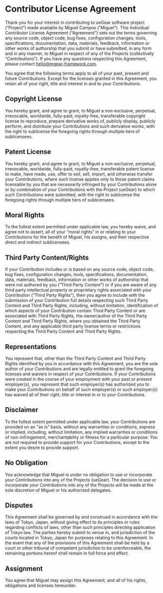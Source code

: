 # Contributor License Agreement

Thank you for your interest in contributing to ueGear software project (“Project”) made available by Miguel Campos (“Miguel”). This Individual Contributor License Agreement (“Agreement”) sets out the terms governing any source code, object code, bug fixes, configuration changes, tools, specifications, documentation, data, materials, feedback, information or other works of authorship that you submit or have submitted, in any form and in any manner, to Miguel in respect of any of the Projects (collectively “Contributions”). If you have any questions respecting this Agreement, please contact hello@mgear-framework.com.

You agree that the following terms apply to all of your past, present and future Contributions. Except for the licenses granted in this Agreement, you retain all of your right, title and interest in and to your Contributions.

## Copyright License
You hereby grant, and agree to grant, to Miguel a non-exclusive, perpetual, irrevocable, worldwide, fully-paid, royalty-free, transferable copyright license to reproduce, prepare derivative works of, publicly display, publicly perform, and distribute your Contributions and such derivative works, with the right to sublicense the foregoing rights through multiple tiers of sublicensees.

## Patent License
You hereby grant, and agree to grant, to Miguel a non-exclusive, perpetual, irrevocable, worldwide, fully-paid, royalty-free, transferable patent license to make, have made, use, offer to sell, sell, import, and otherwise transfer your Contributions, where such license applies only to those patent claims licensable by you that are necessarily infringed by your Contributions alone or by combination of your Contributions with the Project (ueGear) to which such Contributions were submitted, with the right to sublicense the foregoing rights through multiple tiers of sublicensees.

## Moral Rights
To the fullest extent permitted under applicable law, you hereby waive, and agree not to assert, all of your “moral rights” in or relating to your Contributions for the benefit of Miguel, his assigns, and their respective direct and indirect sublicensees.

## Third Party Content/Rights
If your Contribution includes or is based on any source code, object code, bug fixes, configuration changes, tools, specifications, documentation, data, materials, feedback, information or other works of authorship that were not authored by you (“Third Party Content”) or if you are aware of any third party intellectual property or proprietary rights associated with your Contribution (“Third Party Rights”), then you agree to include with the submission of your Contribution full details respecting such Third Party Content and Third Party Rights, including, without limitation, identification of which aspects of your Contribution contain Third Party Content or are associated with Third Party Rights, the owner/author of the Third Party Content and Third Party Rights, where you obtained the Third Party Content, and any applicable third party license terms or restrictions respecting the Third Party Content and Third Party Rights.

## Representations
You represent that, other than the Third Party Content and Third Party Rights identified by you in accordance with this Agreement, you are the sole author of your Contributions and are legally entitled to grant the foregoing licenses and waivers in respect of your Contributions. If your Contributions were created in the course of your employment with your past or present employer(s), you represent that such employer(s) has authorized you to make your Contributions on behalf of such employer(s) or such employer(s) has waived all of their right, title or interest in or to your Contributions.

## Disclaimer
To the fullest extent permitted under applicable law, your Contributions are provided on an "as is" basis, without any warranties or conditions, express or implied, including, without limitation, any implied warranties or conditions of non-infringement, merchantability or fitness for a particular purpose. You are not required to provide support for your Contributions, except to the extent you desire to provide support.

## No Obligation
You acknowledge that Miguel is under no obligation to use or incorporate your Contributions into any of the Projects (ueGear). The decision to use or incorporate your Contributions into any of the Projects will be made at the sole discretion of Miguel or his authorized delegates.

## Disputes
This Agreement shall be governed by and construed in accordance with the laws of Tokyo, Japan, without giving effect to its principles or rules regarding conflicts of laws, other than such principles directing application of Tokyo law. The parties hereby submit to venue in, and jurisdiction of the courts located in Tokyo, Japan for purposes relating to this Agreement. In the event that any of the provisions of this Agreement shall be held by a court or other tribunal of competent jurisdiction to be unenforceable, the remaining portions hereof shall remain in full force and effect.

## Assignment
You agree that Miguel may assign this Agreement, and all of his rights, obligations and licenses hereunder.


